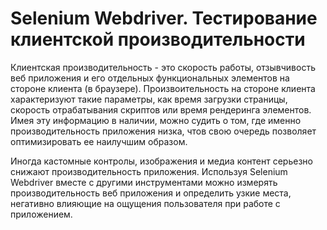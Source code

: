 # Selenium Webdriver. Тестирование клиентской производительности
Клиентская производительность - это скорость работы, отзывчивость веб приложения и его отдельных функциональных элементов на стороне клиента (в браузере). Произвоительность на стороне клиента характеризуют такие параметры, как время загрузки страницы, скорость отрабатывания скриптов или время рендеринга элементов. Имея эту информацию в наличии, можно судить о том, где именно производительность приложения низка, чтов свою очередь позволяет оптимизировать ее наилучшим образом.

Иногда кастомные контролы, изображения и медиа контент серьезно снижают производительность приложения. Используя Selenium Webdriver вместе с другими инструментами можно измерять производительность веб приложения и определить узкие места, негативно влияющие на ощущения пользователя при работе с приложением.




